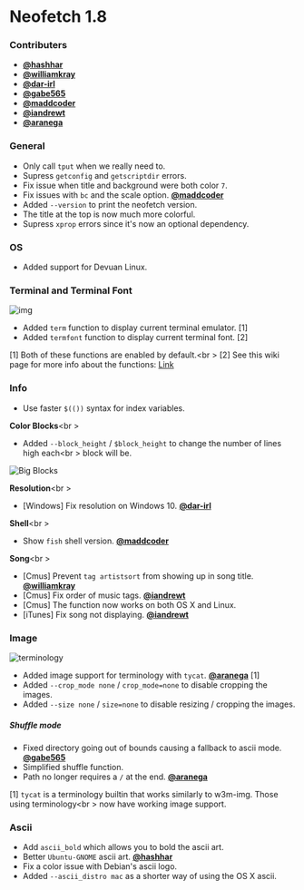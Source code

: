# Neofetch 1.8

### Contributers

- **[@hashhar](https://github.com/hashhar)**
- **[@williamkray](https://github.com/williamkray)**
- **[@dar-irl](https://github.com/dar-irl)**
- **[@gabe565](https://github.com/gabe565)**
- **[@maddcoder](https://github.com/maddcoder)**
- **[@iandrewt](https://github.com/iandrewt)**
- **[@aranega](https://github.com/aranega)**

### General

- Only call `tput` when we really need to.
- Supress `getconfig` and `getscriptdir` errors.
- Fix issue when title and background were both color `7`.
- Fix issues with `bc` and the scale option. **[@maddcoder](https://github.com/maddcoder)**
- Added `--version` to print the neofetch version.
- The title at the top is now much more colorful.
- Supress `xprop` errors since it's now an optional dependency.


### OS

- Added support for Devuan Linux.


### Terminal and Terminal Font

![img](https://ipfs.pics/ipfs/QmR39ScLi56Yt73pA3YWri9ayatN6mpwSTEmM8RVdeRsB1)

- Added `term` function to display current terminal emulator. \[1\]
- Added `termfont` function to display current terminal font. \[2\]


\[1\] Both of these functions are enabled by default.<br \>
\[2\] See this wiki page for more info about the functions: [Link](https://github.com/dylanaraps/neofetch/wiki/Terminal-and-Terminal-Font-detection)


### Info

- Use faster `$(())` syntax for index variables.

**Color Blocks**<br \>

- Added `--block_height` / `$block_height` to change the number of lines high each<br \>
block will be.

![Big Blocks](https://ipfs.pics/ipfs/QmZpR8ukZNfGXkhXjTwAy3eWVRCeHdrurhgAdV5CSiTVvR)


**Resolution**<br \>

- [Windows] Fix resolution on Windows 10. **[@dar-irl](https://github.com/dar-irl)**


**Shell**<br \>

- Show `fish` shell version. **[@maddcoder](https://github.com/maddcoder)**


**Song**<br \>

- [Cmus] Prevent `tag artistsort` from showing up in song title. **[@williamkray](https://github.com/williamkray)**
- [Cmus] Fix order of music tags. **[@iandrewt](https://github.com/iandrewt)**
- [Cmus] The function now works on both OS X and Linux.
- [iTunes] Fix song not displaying. **[@iandrewt](https://github.com/iandrewt)**


### Image

![terminology](https://ipfs.pics/ipfs/QmbVEUREBg4hMG22WrQ2bkt2sZZzyTEP5EEXmHRw7MHD6A)

- Added image support for terminology with `tycat`. **[@aranega](https://github.com/aranega)** \[1\]
- Added `--crop_mode none` / `crop_mode=none` to disable cropping the images.
- Added `--size none` / `size=none` to disable resizing / cropping the images.

##### Shuffle mode

- Fixed directory going out of bounds causing a fallback to ascii mode. **[@gabe565](https://github.com/gabe565)**
- Simplified shuffle function.
- Path no longer requires a `/` at the end. **[@aranega](https://github.com/aranega)**


\[1\] `tycat` is a terminology builtin that works similarly to w3m-img. Those using terminology<br \>
now have working image support.


### Ascii

- Add `ascii_bold` which allows you to bold the ascii art.
- Better `Ubuntu-GNOME` ascii art. **[@hashhar](https://github.com/hashhar)**
- Fix a color issue with Debian's ascii logo.
- Added `--ascii_distro mac` as a shorter way of using the OS X ascii.


